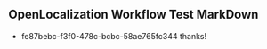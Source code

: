 ## OpenLocalization Workflow Test MarkDown
* fe87bebc-f3f0-478c-bcbc-58ae765fc344 thanks!

<!--HONumber=Aug16_HO1-->


